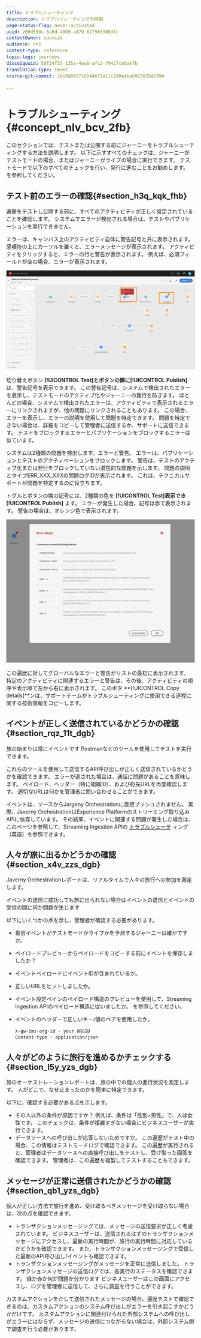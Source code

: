 ```yaml
---
title: トラブルシューティング
description: トラブルシューティングの詳細
page-status-flag: never-activated
uuid: 269d590c-5a6d-40b9-a879-02f5033863fc
contentOwner: sauviat
audience: rns
content-type: reference
topic-tags: journeys
discoiquuid: 5df34f55-135a-4ea8-afc2-f9427ce5ae7b
translation-type: tm+mt
source-git-commit: 1bc8d845716044671a11c200e4bab92302841994

---
```



# トラブルシューティング{#concept_nlv_bcv_2fb}

このセクションでは、テストまたは公開する前にジャーニーをトラブルシューティングする方法を説明します。 以下に示すすべてのチェックは、ジャーニーがテストモードの場合、またはジャーニーがライブの場合に実行できます。 テストモードで以下のすべてのチェックを行い、発行に進むことをお勧めします。 [](../building-journeys/testing-the-journey.md)を参照してください。

## テスト前のエラーの確認{#section_h3q_kqk_fhb}

遍歴をテストし公開する前に、すべてのアクティビティが正しく設定されていることを確認します。 システムでエラーが検出される場合は、テストやパブリケーションを実行できません。

エラーは、キャンバス上のアクティビティ自体に警告記号と共に表示されます。 感嘆符の上にカーソルを置くと、エラーメッセージが表示されます。 アクティビティをクリックすると、エラーの行と警告が表示されます。 例えば、必須フィールドが空の場合、エラーが表示されます。

![](../assets/journey63.png)

切り替えボタン **[!UICONTROL Test]**とボタンの隣に**[!UICONTROL Publish]** は、警告記号を表示できます。 この警告記号は、システムで検出されたエラーを表示し、テストモードのアクティブ化やジャーニーの発行を防ぎます。 ほとんどの場合、システムで検出されたエラーは、アクティビティで表示されるエラーにリンクされますが、他の問題にリンクされることもあります。 この場合、エラーを表示し、エラーの説明を使用して問題を特定できます。 問題を特定できない場合は、詳細をコピーして管理者に送信するか、サポートに送信できます。 テストをブロックするエラーとパブリケーションをブロックするエラーは似ています。

システムは2種類の問題を検出します。エラーと警告。 エラーは、パブリケーションとテストのアクティベーションをブロックします。 警告は、テストのアクティブ化または発行をブロックしていない潜在的な問題を示します。 問題の説明とタイプERR_XXX_XXXの問題ログIDが表示されます。 これは、テクニカルサポートが問題を特定するのに役立ちます。

トグルとボタンの隣の記号には、2種類の色を **[!UICONTROL Test]**表示でき**[!UICONTROL Publish]** ます。 エラーが発生した場合、記号は赤で表示されます。 警告の場合は、オレンジ色で表示されます。

![](../assets/journey75.png)

この遍歴に対してグローバルなエラーと警告がリストの最初に表示されます。 特定のアクティビティに関連するエラーと警告は、その後、アクティビティの順序や表示順で左から右に表示されます。 このボタ **[!UICONTROL Copy details]**ンは、サポートチームがトラブルシューティングに使用できる道程に関する技術情報をコピーします。

## イベントが正しく送信されているかどうかの確認{#section_rqz_11t_dgb}

旅の始まりは常にイベントです Postmanなどのツールを使用してテストを実行できます。

これらのツールを使用して送信するAPI呼び出しが正しく送信されているかどうかを確認できます。 エラーが返された場合は、通話に問題があることを意味します。 ペイロード、ヘッダー（特に組織ID）、および宛先URLを再度確認します。 適切なURLは何かを管理者に問い合わせることができます。

イベントは、ソースからJargeny Orchestrationに直接プッシュされません。 実際、Javerny OrchestrationはExperience Platformのストリーミング取り込みAPIに依存しています。 その結果、イベントに関連する問題が発生した場合は、このページを参照して、Streaming Ingestion APIの [トラブルシューテ](https://www.adobe.io/apis/experienceplatform/home/data-ingestion/data-ingestion-services.html#!api-specification/markdown/narrative/technical_overview/streaming_ingest/streaming_ingestion_FAQ.md) ィング（英語）を参照できます。

## 人々が旅に出るかどうかの確認{#section_x4v_zzs_dgb}

Javerny Orchestrationレポートは、リアルタイムで人々の旅行への参加を測定します。

イベントの送信に成功しても旅に出られない場合はイベントの送信とイベントの受信の間に何か問題が生じます

以下にいくつかの点を示し、管理者が確認する必要があります。

* 着信イベントがテストモードかライブかを予測するジャーニーは確かですか。
* ペイロードプレビューからペイロードをコピーする前にイベントを保存しましたか？
* イベントペイロードにイベントIDが含まれているか。
* 正しいURLをヒットしましたか。
* イベント設定ペインのペイロード構造のプレビューを使用して、Streaming Ingestion APIのペイロード構造に従いましたか。 [](../event/previewing-the-payload.md)を参照してください。
* イベントのヘッダーで正しいキー/値のペアを使用したか。

   ```
   X-gw-ims-org-id - your ORGID
   Content-type - application/json
   ```

## 人々がどのように旅行を進めるかチェックする{#section_l5y_yzs_dgb}

旅のオーケストレーションレポートは、旅の中での個人の進行状況を測定します。 人がどこで、なぜ止まったのかを簡単に特定できます。

以下に、確認する必要がある点を示します。

* その人以外の条件が原因ですか？ 例えば、条件は「性別=男性」で、人は女性です。 このチェックは、条件が複雑すぎない場合にビジネスユーザーが実行できます。
* データソースへの呼び出しが応答しないためですか。 この遍歴がテスト中の場合、この情報はテストモードログで確認できます。 この遍歴が実行されると、管理者はデータソースへの直接呼び出しをテストし、受け取った回答を確認できます。 管理者は、この遍歴を複製してテストすることもできます。

## メッセージが正常に送信されたかどうかの確認{#section_qb1_yzs_dgb}

個人が正しい方法で旅行を進め、受け取るべきメッセージを受け取らない場合は、次の点を確認できます。

* トランザクションメッセージングでは、メッセージの送信要求が正しく考慮されています。 ビジネスユーザーは、送信されるはずのトランザクションメッセージにアクセスし、最新の実行時間が、旅行の実行時間に対応しているかどうかを確認できます。 また、トランザクションメッセージングで受信した最新のAPI呼び出し/イベントも確認できます。
* トランザクションメッセージングがメッセージを正常に送信しました。 トランザクションメッセージの送信ログでは、各実行のステータスを確認できます。 緑か赤か何が問題か分かります ビジネスユーザーはこの画面にアクセスし、ログを管理者に送信して、さらに調査を行うことができます。

カスタムアクションを介して送信されたメッセージの場合、遍歴テストで確認できるのは、カスタムアクションのシステム呼び出しがエラーを引き起こすかどうかだけです。 カスタムアクションに関連付けられた外部システムへの呼び出しがエラーにはならず、メッセージの送信につながらない場合は、外部システム側で調査を行う必要があります。

